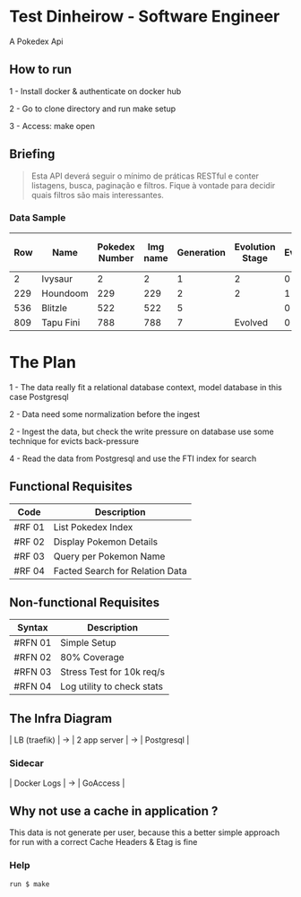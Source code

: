 # Test Dinheirow - Software Engineer

A Pokedex Api

## How to run

1 - Install docker & authenticate on docker hub

2 - Go to clone directory and run make setup

3 - Access: make open

## Briefing
> Esta API deverá seguir o mínimo de práticas RESTful e conter listagens, busca, paginação e filtros. 
> Fique à vontade para decidir quais filtros são mais interessantes.


### Data Sample


| Row | Name      | Pokedex Number | Img name | Generation | Evolution Stage | Evolved | FamilyID | Cross Gen | Type 1   | Type 2 | Weather 1   | Weather 2   | STAT TOTAL | ATK | DEF | STA | Legendary | Aquireable | Spawns | Regional | Raidable | Hatchable | Shiny | Nest | New | Not-Gettable | Future Evolve | 100% CP @ 40 | 100% CP @ 39 |
|-----|-----------|----------------|----------|------------|-----------------|---------|----------|-----------|----------|--------|-------------|-------------|------------|-----|-----|-----|-----------|------------|--------|----------|----------|-----------|-------|------|-----|--------------|---------------|--------------|--------------|
| 2   | Ivysaur   | 2              | 2        | 1          | 2               | 0       | 1        | 0         | grass    | poison | Sunny/clear | Cloudy      | 422        | 151 | 151 | 120 | 0         | 1          | 1      | 0        | 0        | 0         | 0     | 0    | 0   | 0            | 0             | 1552         | 1529         | 
| 229 | Houndoom  | 229            | 229      | 2          | 2               | 1       | 119      | 0         | dark     | fire   | Fog         | Sunny/clear | 533        | 224 | 159 | 150 | 0         | 1          | 1      | 0        | 0        | 0         | 0     | 0    | 0   | 0            | 0             | 2529         | 2493         | 
| 536 | Blitzle   | 522            | 522      | 5          |                 | 0       |          | 0         | electric |        | Rainy       |             | 272        | 118 | 64  | 90  | 0         | 0          | 0      | 0        | 0        | 0         | 0     | 0    | 0   | 0            | 0             | 756          | 745          | 
| 809 | Tapu Fini | 788            | 788      | 7          | Evolved         | 0       |          | 0         | water    | fairy  | Rainy       | Cloudy      | 590        | 189 | 261 | 140 | 1         | 0          | 0      | 0        | 0        | 0         | 0     | 0    | 0   | 0            | 0             | 2635         | 2597         | 


# The Plan

1 - The data really fit a relational database context, model database in this case Postgresql

2 - Data need some normalization before the ingest

2 - Ingest the data, but check the write pressure on database use some technique for evicts back-pressure

4 - Read the data from Postgresql and use the FTI index for search



## Functional Requisites


| Code   | Description                     |
|--------|---------------------------------|
| #RF 01 | List Pokedex Index              |
| #RF 02 | Display Pokemon Details         |
| #RF 03 | Query per Pokemon Name          |
| #RF 04 | Facted Search for Relation Data |


## Non-functional Requisites


| Syntax  | Description                |
|---------|----------------------------|
| #RFN 01 | Simple Setup               |
| #RFN 02 | 80% Coverage               |
| #RFN 03 | Stress Test for 10k req/s  |
| #RFN 04 | Log utility to check stats |


## The Infra Diagram

| LB (traefik) | -> | 2 app server | -> | Postgresql |

### Sidecar

| Docker Logs | -> | GoAccess |

## Why not use a cache in application ?

This data is not generate per user, because this a better simple approach for run with a correct Cache Headers & Etag is
fine

### Help

``run $ make``